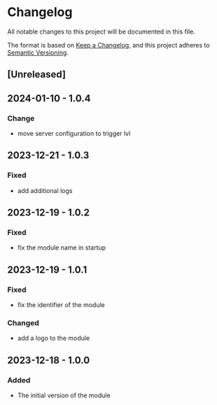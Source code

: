 # Changelog

All notable changes to this project will be documented in this file.

The format is based on [Keep a Changelog](https://keepachangelog.com/en/1.0.0/),
and this project adheres to [Semantic Versioning](https://semver.org/spec/v2.0.0.html).

## [Unreleased]

## 2024-01-10 - 1.0.4

### Change

- move server configuration to trigger lvl

## 2023-12-21 - 1.0.3

### Fixed

- add additional logs

## 2023-12-19 - 1.0.2

### Fixed

- fix the module name in startup

## 2023-12-19 - 1.0.1

### Fixed

- fix the identifier of the module

### Changed

- add a logo to the module

## 2023-12-18 - 1.0.0

### Added

- The initial version of the module
